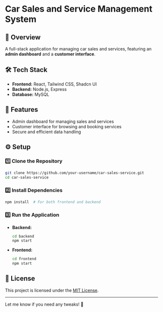 # Car Sales and Service Management System  

## 🚀 Overview  
A full-stack application for managing car sales and services, featuring an **admin dashboard** and a **customer interface**.  

## 🛠️ Tech Stack  
- **Frontend:** React, Tailwind CSS, Shadcn UI  
- **Backend:** Node.js, Express  
- **Database:** MySQL  

## 🔧 Features  
- Admin dashboard for managing sales and services  
- Customer interface for browsing and booking services  
- Secure and efficient data handling  

## ⚙️ Setup  

### 1️⃣ Clone the Repository  
```bash
git clone https://github.com/your-username/car-sales-service.git
cd car-sales-service
```

### 2️⃣ Install Dependencies  
```bash
npm install  # For both frontend and backend
```

### 3️⃣ Run the Application  
- **Backend:**  
  ```bash
  cd backend
  npm start
  ```
- **Frontend:**  
  ```bash
  cd frontend
  npm start
  ```

## 📜 License  
This project is licensed under the [MIT License](LICENSE).  

---  
Let me know if you need any tweaks! 🚀
